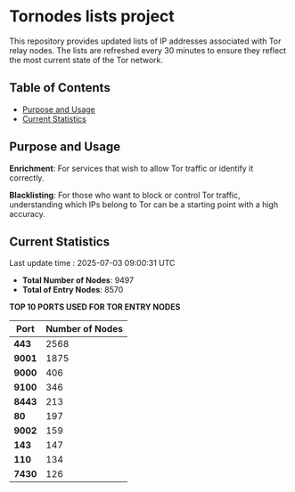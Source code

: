 # Tornodes lists project

This repository provides updated lists of IP addresses associated with Tor relay nodes. The lists are refreshed every 30 minutes to ensure they reflect the most current state of the Tor network.

## Table of Contents

- [Purpose and Usage](#purpose-and-usage)
- [Current Statistics](#current-statistics)


## Purpose and Usage

**Enrichment**: For services that wish to allow Tor traffic or identify it correctly.

**Blacklisting**: For those who want to block or control Tor traffic, understanding which IPs belong to Tor can be a starting point with a high accuracy.

## Current Statistics

Last update time : 2025-07-03 09:00:31 UTC

- **Total Number of Nodes**: 9497
- **Total of Entry Nodes**: 8570

**TOP 10 PORTS USED FOR TOR ENTRY NODES**

| **Port** | **Number of Nodes** |
|------|-----------------|
| **443**   | 2568  |
| **9001**   | 1875  |
| **9000**   | 406  |
| **9100**   | 346  |
| **8443**   | 213  |
| **80**   | 197  |
| **9002**   | 159  |
| **143**   | 147  |
| **110**   | 134  |
| **7430**   | 126  |

